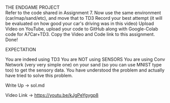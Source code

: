  THE ENDGAME PROJECT  
Refer to the code shared in Assignment 7. 
Now use the same environment (car/map/sand/etc), and move that to TD3
Record your best attempt (it will be evaluated on how good your car's driving was in this video)
Upload Video on YouTube, upload your code to GitHub along with Google-Colab code for A7Car+TD3. 
Copy the Video and Code link to this assignment. 
Done!
 

EXPECTATION

You are indeed using TD3
You are NOT using SENSORS
You are using Conv Network (very very simple one) on your sand (so you can use MNIST type too) to get the sensory data. 
You have understood the problem and actually have tried to solve this problem. 
 
 Write Up -> sol.md
 
 
Video Link -> https://youtu.be/kJgPeYgygp8
